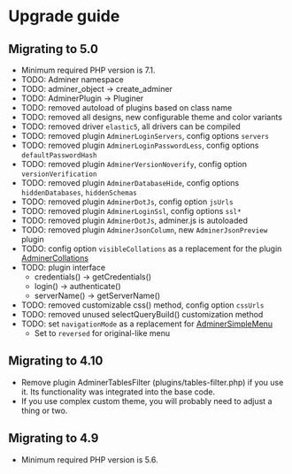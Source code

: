 Upgrade guide
=============

Migrating to 5.0
----------------

- Minimum required PHP version is 7.1.
- TODO: Adminer namespace
- TODO: adminer_object -> create_adminer
- TODO: AdminerPlugin -> Pluginer
- TODO: removed autoload of plugins based on class name 
- TODO: removed all designs, new configurable theme and color variants
- TODO: removed driver `elastic5`, all drivers can be compiled
- TODO: removed plugin `AdminerLoginServers`, config options `servers`
- TODO: removed plugin `AdminerLoginPasswordLess`, config options `defaultPasswordHash`
- TODO: removed plugin `AdminerVersionNoverify`, config option `versionVerification`
- TODO: removed plugin `AdminerDatabaseHide`, config options `hiddenDatabases`, `hiddenSchemas`
- TODO: removed plugin `AdminerDotJs`, config option `jsUrls`
- TODO: removed plugin `AdminerLoginSsl`, config options `ssl*`
- TODO: removed plugin `AdminerDotJs`, adminer.js is autoloaded
- TODO: removed plugin `AdminerJsonColumn`, new `AdminerJsonPreview` plugin
- TODO: config option `visibleCollations` as a replacement for the plugin [AdminerCollations](https://github.com/pematon/adminer-plugins#adminercollations)
- TODO: plugin interface
    - credentials() -> getCredentials()
    - login() -> authenticate()
    - serverName() -> getServerName()
- TODO: removed customizable css() method, config option `cssUrls`
- TODO: removed unused selectQueryBuild() customization method
- TODO: set `navigationMode` as a replacement for [AdminerSimpleMenu](https://github.com/pematon/adminer-plugins?tab=readme-ov-file#adminersimplemenu)
    - Set to `reversed` for original-like menu

Migrating to 4.10
-----------------

- Remove plugin AdminerTablesFilter (plugins/tables-filter.php) if you use it. Its functionality was integrated into the
  base code.
- If you use complex custom theme, you will probably need to adjust a thing or two.

Migrating to 4.9
----------------

- Minimum required PHP version is 5.6.
